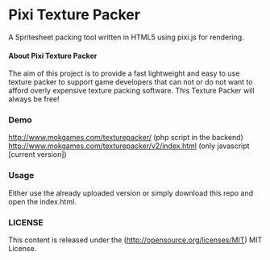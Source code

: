 Pixi Texture Packer
=================

A Spritesheet packing tool written in HTML5 using pixi.js for rendering.

#### About Pixi Texture Packer ####

The aim of this project is to provide a fast lightweight and easy to use texture packer to support game developers that can not or do not want to afford overly expensive texture packing software.
This Texture Packer will always be free!

### Demo ###

http://www.mokgames.com/texturepacker/ (php script in the backend)
http://www.mokgames.com/texturepacker/v2/index.html (only javascript [current version])

### Usage ###

Either use the already uploaded version or simply download this repo and open the index.html.

### LICENSE ###

This content is released under the (http://opensource.org/licenses/MIT) MIT License.
